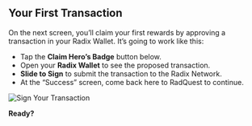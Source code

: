 ## Your First Transaction

On the next screen, you’ll claim your first rewards by approving a transaction in your Radix Wallet. It’s going to work like this:

* Tap the **Claim Hero’s Badge** button below.
* Open your **Radix Wallet** to see the proposed transaction.
* **Slide to Sign** to submit the transaction to the Radix Network.
* At the “Success” screen, come back here to RadQuest to continue.

![Sign Your Transaction](/quests-images/key/3-KeyImage_SlidetoSign.webp)

**Ready?**
